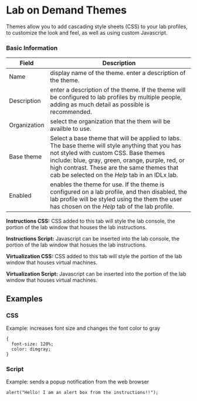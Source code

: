 # Lab on Demand Themes

Themes allow you to add cascading style sheets (CSS) to your lab profiles, to customize the look and feel, as well as using custom Javascript.

### Basic Information 
|Field|Description|
|--|--|
|Name | display name of the theme. enter a description of the theme.| 
|Description| enter a description of the theme. If the theme will be configured to lab profiles by multiple people, adding as much detail as possible is recommended.|
|Organization|select the organization that the them will be availble to use.|
|Base theme|Select a base theme that will be applied to labs. The base theme will style anything that you has not styled with custom CSS. Base themes include: blue, gray, green, orange, purple, red, or high contrast. These are the same themes that cab be selected on the _Help_ tab in an IDLx lab.|
|Enabled| enables the theme for use. If the theme is configured on a lab profile, and then disabled, the lab profile will be styled using the them the user has chosen on the _Help_ tab of the lab profile.|

**Instructions CSS:** CSS added to this tab will style the lab console, the portion of the lab window that houses the lab instructions.

**Instructions Script:** Javascript can be inserted into the lab console, the portion of the lab window that hosues the lab instructions.

**Virtualization CSS:** CSS added to this tab will style the portion of the lab window that houses virtual machines. 

**Virtualization Script:** Javascript can be inserted into the portion of the lab window that houses virtual machines.

## Examples

### CSS

Example: increases font size and changes the font color to gray
```
{
  font-size: 120%;
  color: dimgray;
}
```

### Script

Example: sends a popup notification from the web browser
```
alert("Hello! I am an alert box from the instructions!!");
```

